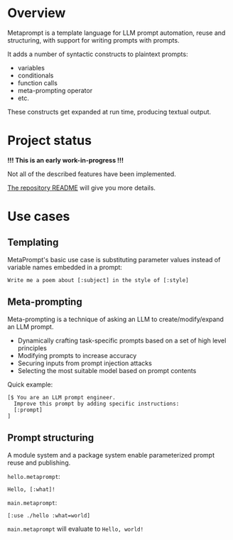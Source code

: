 # Overview

Metaprompt is a template language for LLM prompt automation, reuse and structuring, with support for writing prompts with prompts.

It adds a number of syntactic constructs to plaintext prompts:

- variables
- conditionals
- function calls
- meta-prompting operator
- etc.

These constructs get expanded at run time, producing textual output.

# Project status

**!!! This is an early work-in-progress !!!**

Not all of the described features have been implemented.

[The repository README](https://github.com/promptware/metaprompt) will give you more details.

# Use cases

## Templating

MetaPrompt's basic use case is substituting parameter values instead of variable names embedded in a prompt:

```metaprompt
Write me a poem about [:subject] in the style of [:style]
```

## Meta-prompting

Meta-prompting is a technique of asking an LLM to create/modify/expand an LLM prompt.

- Dynamically crafting task-specific prompts based on a set of high level principles
- Modifying prompts to increase accuracy
- Securing inputs from prompt injection attacks
- Selecting the most suitable model based on prompt contents

Quick example:

```metaprompt
[$ You are an LLM prompt engineer.
  Improve this prompt by adding specific instructions:
  [:prompt]
]
```

## Prompt structuring

A module system and a package system enable parameterized prompt reuse and publishing.

`hello.metaprompt`:

```metaprompt
Hello, [:what]!
```

`main.metaprompt`:

```metaprompt
[:use ./hello :what=world]
```

`main.metaprompt` will evaluate to `Hello, world!`

